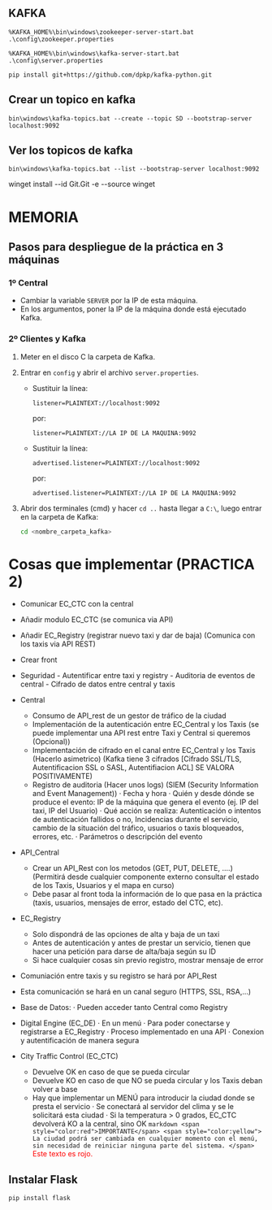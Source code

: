 
## KAFKA
```
%KAFKA_HOME%\bin\windows\zookeeper-server-start.bat .\config\zookeeper.properties
```
```
%KAFKA_HOME%\bin\windows\kafka-server-start.bat .\config\server.properties
```
```
pip install git+https://github.com/dpkp/kafka-python.git
```

## Crear un topico en kafka
```
bin\windows\kafka-topics.bat --create --topic SD --bootstrap-server localhost:9092
```
## Ver los topicos de kafka
```
bin\windows\kafka-topics.bat --list --bootstrap-server localhost:9092
```

winget install --id Git.Git -e --source winget


# MEMORIA

## Pasos para despliegue de la práctica en 3 máquinas

### 1º Central
- Cambiar la variable `SERVER` por la IP de esta máquina.
- En los argumentos, poner la IP de la máquina donde está ejecutado Kafka.

### 2º Clientes y Kafka
1. Meter en el disco C la carpeta de Kafka.
2. Entrar en `config` y abrir el archivo `server.properties`.
   - Sustituir la línea:
     ```
     listener=PLAINTEXT://localhost:9092
     ```
     por:
     ```
     listener=PLAINTEXT://LA IP DE LA MAQUINA:9092
     ```
   - Sustituir la línea:
     ```
     advertised.listener=PLAINTEXT://localhost:9092
     ```
     por:
     ```
     advertised.listener=PLAINTEXT://LA IP DE LA MAQUINA:9092
     ```

3. Abrir dos terminales (cmd) y hacer `cd ..` hasta llegar a `C:\`, luego entrar en la carpeta de Kafka:
   ```bash
   cd <nombre_carpeta_kafka>


# Cosas que implementar (PRACTICA 2)
   - Comunicar EC_CTC con la central
   - Añadir modulo EC_CTC (se comunica via API)
   - Añadir EC_Registry (registrar nuevo taxi y dar de baja) (Comunica con los taxis via API REST)
   - Crear front

   - Seguridad
           - Autentificar entre taxi y registry
           - Auditoria de eventos de central
           - Cifrado de datos entre central y taxis
   - Central
      - Consumo de API_rest de un gestor de tráfico de la ciudad
      - Implementación de la autenticación entre EC_Central y los Taxis  (se puede implementar una API rest entre Taxi y Central si queremos (Opcional))
      - Implementación de cifrado en el canal entre EC_Central y los Taxis (Hacerlo asimetrico) (Kafka tiene 3 cifrados [Cifrado SSL/TLS, Autentificacion SSL o SASL, Autentifiacion ACL] SE VALORA POSITIVAMENTE)
      - Registro de auditoria (Hacer unos logs) (SIEM (Security Information and Event Management))
         · Fecha y hora
         · Quién y desde dónde se produce el evento: IP de la máquina que genera el evento (ej. IP del taxi, IP del Usuario)
         · Qué acción se realiza: Autenticación o intentos de autenticación fallidos o no, Incidencias durante el servicio, cambio de la situación del tráfico, usuarios o taxis bloqueados, errores, etc.
         · Parámetros o descripción del evento
      
   - API_Central
      - Crear un API_Rest con los metodos (GET, PUT, DELETE, ....) (Permitirá desde cualquier componente externo consultar el estado de los Taxis, Usuarios y el mapa en curso)
      - Debe pasar al front toda la información de lo que pasa en la práctica (taxis, usuarios, mensajes de error, estado del CTC, etc).
        
   - EC_Registry
      - Solo dispondrá de las opciones de alta y baja de un taxi
      - Antes de autenticación y antes de prestar un servicio, tienen que hacer una petición para darse de alta/baja según su ID
      - Si hace cualquier cosas sin previo registro, mostrar mensaje de error

   - Comuniación entre taxis y su registro se hará por API_Rest
   - Esta comunicación se hará en un canal seguro (HTTPS, SSL, RSA,...)

   - Base de Datos:
      · Pueden acceder tanto Central como Registry

   - Digital Engine (EC_DE)
      · En un menú
           · Para poder conectarse y registrarse a EC_Registry
           · Proceso implementado en una API
           · Conexion y autentificación de manera segura

   - City Traffic Control (EC_CTC)
      - Devuelve OK en caso de que se pueda circular
      - Devuelve KO en caso de que NO se pueda circular y los Taxis deban volver a base
      - Hay que implementar un MENÚ para introducir la ciudad donde se presta el servicio
            · Se conectará al servidor del clima y se le solicitará esta ciudad
            · Si la temperatura > 0 grados, EC_CTC devolverá KO a la central, sino OK
            ```markdown
           <span style="color:red">IMPORTANTE</span>
           <span style="color:yellow"> La ciudad podrá ser cambiada en cualquier momento con el menú, sin necesidad de reiniciar ninguna parte del sistema. </span>
            ```
        <span style="color:red">Este texto es rojo.</span>


## Instalar Flask
```
pip install flask
```































